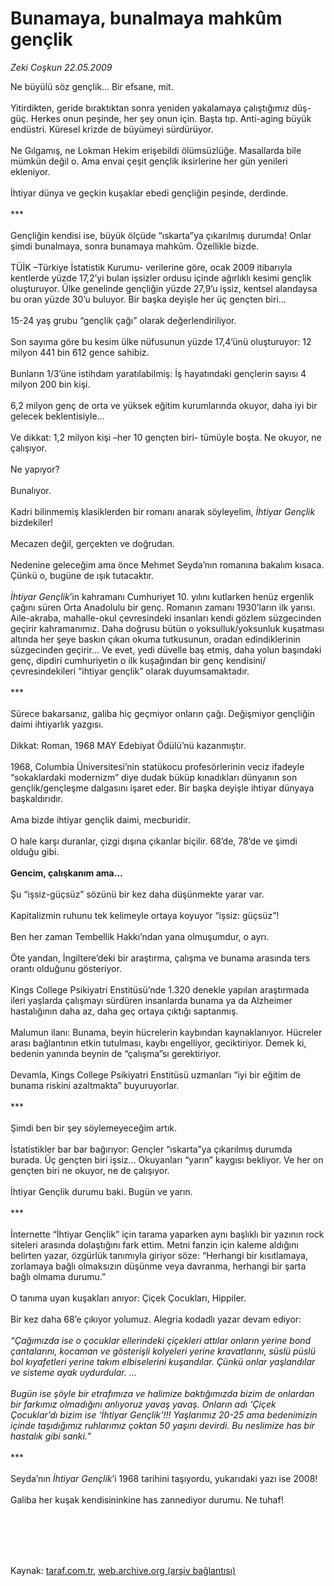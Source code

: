 # Bunamaya, bunalmaya mahkûm gençlik

*Zeki Coşkun 22.05.2009*

<div class="taraf_structure_2col_1zq">
<div class="margen_n">



 <p>Ne büyülü söz gençlik... Bir efsane, mit. <br/><br/>Yitirdikten, geride bıraktıktan sonra yeniden yakalamaya çalıştığımız düş-güç. Herkes onun peşinde, her şey onun için. Başta tıp. Anti-aging büyük endüstri. Küresel krizde de büyümeyi sürdürüyor. <br/><br/>Ne Gılgamış, ne Lokman Hekim erişebildi ölümsüzlüğe. Masallarda bile mümkün değil o. Ama envai çeşit gençlik iksirlerine her gün yenileri ekleniyor. <br/><br/>İhtiyar dünya ve geçkin kuşaklar ebedi gençliğin peşinde, derdinde. <br/><br/>*** <br/><br/>Gençliğin kendisi ise, büyük ölçüde “ıskarta”ya çıkarılmış durumda! Onlar şimdi bunalmaya, sonra bunamaya mahkûm. Özellikle bizde. <br/><br/>TÜİK –Türkiye İstatistik Kurumu- verilerine göre, ocak 2009 itibarıyla kentlerde yüzde 17,2’yi bulan işsizler ordusu içinde ağırlıklı kesimi gençlik oluşturuyor. Ülke genelinde gençliğin yüzde 27,9’u işsiz, kentsel alandaysa bu oran yüzde 30’u buluyor. Bir başka deyişle her üç gençten biri... <br/><br/>15-24 yaş grubu “gençlik çağı” olarak değerlendiriliyor. <br/><br/>Son sayıma göre bu kesim ülke nüfusunun yüzde 17,4’ünü oluşturuyor: 12 milyon 441 bin 612 gence sahibiz. <br/><br/>Bunların 1/3’üne istihdam yaratılabilmiş: İş hayatındaki gençlerin sayısı 4 milyon 200 bin kişi. <br/><br/>6,2 milyon genç de orta ve yüksek eğitim kurumlarında okuyor, daha iyi bir gelecek beklentisiyle... <br/><br/>Ve dikkat: 1,2 milyon kişi –her 10 gençten biri- tümüyle boşta. Ne okuyor, ne çalışıyor. <br/><br/>Ne yapıyor? <br/><br/>Bunalıyor. <br/><br/>Kadri bilinmemiş klasiklerden bir romanı anarak söyleyelim, <i>İhtiyar Gençlik</i> bizdekiler! <br/><br/>Mecazen değil, gerçekten ve doğrudan. <br/><br/>Nedenine geleceğim ama önce Mehmet Seyda’nın romanına bakalım kısaca. Çünkü o, bugüne de ışık tutacaktır. <i><br/><br/>İhtiyar Gençlik</i>’in kahramanı Cumhuriyet 10. yılını kutlarken henüz ergenlik çağını süren Orta Anadolulu bir genç. Romanın zamanı 1930’ların ilk yarısı. Aile-akraba, mahalle-okul çevresindeki insanları kendi gözlem süzgecinden geçirir kahramanımız. Daha doğrusu bütün o yoksulluk/yoksunluk kuşatması altında her şeye baskın çıkan okuma tutkusunun, oradan edindiklerinin süzgecinden geçirir... Ve evet, yedi düvelle baş etmiş, daha yolun başındaki genç, dipdiri cumhuriyetin o ilk kuşağından bir genç kendisini/çevresindekileri “ihtiyar gençlik” olarak duyumsamaktadır. <br/><br/>*** <br/><br/>Sürece bakarsanız, galiba hiç geçmiyor onların çağı. Değişmiyor gençliğin daimi ihtiyarlık yazgısı. <br/><br/>Dikkat: Roman, 1968 MAY Edebiyat Ödülü’nü kazanmıştır. <br/><br/>1968, Columbia Üniversitesi’nin statükocu profesörlerinin veciz ifadeyle “sokaklardaki modernizm” diye dudak büküp kınadıkları dünyanın son gençlik/gençleşme dalgasını işaret eder. Bir başka deyişle ihtiyar dünyaya başkaldırıdır. <br/><br/>Ama bizde ihtiyar gençlik daimi, mecburidir. <br/><br/>O hale karşı duranlar, çizgi dışına çıkanlar biçilir. 68’de, 78’de ve şimdi olduğu gibi. <b><br/><br/>Gencim, çalışkanım ama...</b> <br/><br/>Şu “işsiz-güçsüz” sözünü bir kez daha düşünmekte yarar var. <br/><br/>Kapitalizmin ruhunu tek kelimeyle ortaya koyuyor “işsiz: güçsüz”! <br/><br/>Ben her zaman Tembellik Hakkı’ndan yana olmuşumdur, o ayrı. <br/><br/>Öte yandan, İngiltere’deki bir araştırma, çalışma ve bunama arasında ters orantı olduğunu gösteriyor. <br/><br/>Kings College Psikiyatri Enstitüsü’nde 1.320 denekle yapılan araştırmada ileri yaşlarda çalışmayı sürdüren insanlarda bunama ya da Alzheimer hastalığının daha az, daha geç ortaya çıktığı saptanmış. <br/><br/>Malumun ilanı: Bunama, beyin hücrelerin kaybından kaynaklanıyor. Hücreler arası bağlantının etkin tutulması, kaybı engelliyor, geciktiriyor. Demek ki, bedenin yanında beynin de “çalışma”sı gerektiriyor. <br/><br/>Devamla, Kings College Psikiyatri Enstitüsü uzmanları “iyi bir eğitim de bunama riskini azaltmakta” buyuruyorlar. <br/><br/>*** <br/><br/>Şimdi ben bir şey söylemeyeceğim artık. <br/><br/>İstatistikler bar bar bağırıyor: Gençler “ıskarta”ya çıkarılmış durumda burada. Üç gençten biri işsiz... Okuyanları “yarın” kaygısı bekliyor. Ve her on gençten biri ne okuyor, ne de çalışıyor. <br/><br/>İhtiyar Gençlik durumu baki. Bugün ve yarın. <br/><br/>*** <br/><br/>İnternette “İhtiyar Gençlik” için tarama yaparken aynı başlıklı bir yazının rock siteleri arasında dolaştığını fark ettim. Metni fanzin için kaleme aldığını belirten yazar, özgürlük tanımıyla giriyor söze: “Herhangi bir kısıtlamaya, zorlamaya bağlı olmaksızın düşünme veya davranma, herhangi bir şarta bağlı olmama durumu.” <br/><br/>O tanıma uyan kuşakları anıyor: Çiçek Çocukları, Hippiler. <br/><br/>Bir kez daha 68’e çıkıyor yolumuz. Alegria kodadlı yazar devam ediyor: <i><br/><br/>“Çağımızda ise o çocuklar ellerindeki çiçekleri attılar onların yerine bond çantalarını, kocaman ve gösterişli kolyeleri yerine kravatlarını, süslü püslü bol kıyafetleri yerine takım elbiselerini kuşandılar. Çünkü onlar yaşlandılar ve sisteme ayak uydurdular. ... <br/><br/>Bugün ise şöyle bir etrafımıza ve halimize baktığımızda bizim de onlardan bir farkımız olmadığını anlıyoruz yavaş yavaş. Onların adı ‘Çiçek Çocuklar’dı bizim ise ‘İhtiyar Gençlik’!!! Yaşlarımız 20-25 ama bedenimizin içinde taşıdığımız ruhlarımız çoktan 50 yaşını devirdi. Bu neslimize has bir hastalık gibi sanki.”</i> <br/><br/>*** <br/><br/>Seyda’nın <i>İhtiyar Gençlik</i>’i 1968 tarihini taşıyordu, yukarıdaki yazı ise 2008! <br/><br/>Galiba her kuşak kendisininkine has zannediyor durumu. Ne tuhaf!</p>
<br/>
<br/>
<br/>



<br/>


<div id="taraf_not">
</div>

</div>


</div>

Kaynak: [taraf.com.tr](http://www.taraf.com.tr:80/makale/5657.htm), [web.archive.org (arşiv bağlantısı)](http://web.archive.org/web/20090603065835/http://www.taraf.com.tr:80/makale/5657.htm)
